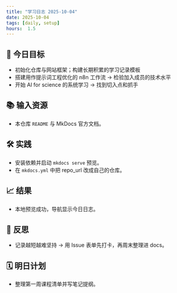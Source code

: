 ```yaml
---
title: "学习日志 2025-10-04"
date: 2025-10-04
tags: [daily, setup]
hours:  1.5
---
```


## 🎯 今日目标
- 初始化仓库与网站框架；构建长期积累的学习记录模板
- 搭建用作提示词工程优化的 n8n 工作流 → 检验加入成员的技术水平
- 开始 AI for science 的系统学习 → 找到切入点和抓手

## 📚 输入资源
- 本仓库 `README` 与 MkDocs 官方文档。

## 🛠️ 实践
- 安装依赖并启动 `mkdocs serve` 预览。
- 在 `mkdocs.yml` 中把 repo_url 改成自己的仓库。

## 📈 结果
- 本地预览成功，导航显示今日日志。

## 🤔 反思
- 记录越短越难坚持 → 用 Issue 表单先打卡，再周末整理进 docs。

## 🗓️ 明日计划
- 整理第一周课程清单并写笔记提纲。
